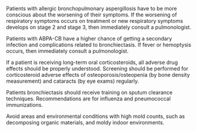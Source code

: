 Patients with allergic bronchopulmonary aspergillosis have to be more conscious about the worsening of their symptoms. If the worsening of respiratory symptoms occurs on treatment or new respiratory symptoms develops on stage 2 and stage 3, then immediately consult a pulmonologist.

Patients with ABPA-CB have a higher chance of getting a secondary infection and complications related to bronchiectasis. If fever or hemoptysis occurs, then immediately consult a pulmonologist.

If a patient is receiving long-term oral corticosteroids, all adverse drug effects should be properly understood. Screening should be performed for corticosteroid adverse effects of osteoporosis/osteopenia (by bone density measurement) and cataracts (by eye exams) regularly.

Patients bronchiectasis should receive training on sputum clearance techniques. Recommendations are for influenza and pneumococcal immunizations.

Avoid areas and environmental conditions with high mold counts, such as decomposing organic materials, and moldy indoor environments.